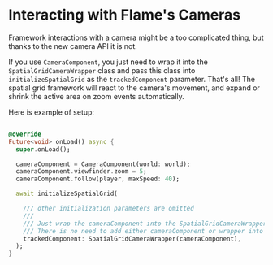 # Interacting with Flame's Cameras

Framework interactions with a camera might be a too complicated thing, but thanks to the new camera
API it is not.

If you use `CameraComponent`, you just need to wrap it into the `SpatialGridCameraWrapper` class and
pass this class into `initializeSpatialGrid` as the `trackedComponent` parameter. That's all! The
spatial grid framework will react to the camera's movement, and expand or shrink the active area on
zoom events automatically.


Here is example of setup:

```dart

@override
Future<void> onLoad() async {
  super.onLoad();

  cameraComponent = CameraComponent(world: world);
  cameraComponent.viewfinder.zoom = 5;
  cameraComponent.follow(player, maxSpeed: 40);

  await initializeSpatialGrid(

    /// other initialization parameters are omitted
    /// 
    /// Just wrap the cameraComponent into the SpatialGridCameraWrapper and pass to the parameter.
    /// There is no need to add either cameraComponent or wrapper into game explicitly. 
    trackedComponent: SpatialGridCameraWrapper(cameraComponent),
  );
}

```